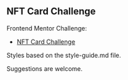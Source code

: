 ## NFT Card Challenge

Frontend Mentor Challenge:

- [NFT Card Challenge](https://www.frontendmentor.io/challenges/nft-preview-card-component-SbdUL_w0U)

Styles based on the style-guide.md file.

Suggestions are welcome.
